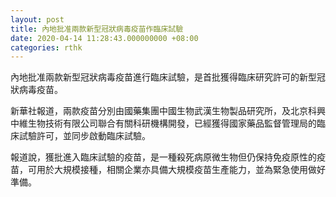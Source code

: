 ```yaml
---
layout: post
title: 內地批准兩款新型冠狀病毒疫苗作臨床試驗
date: 2020-04-14 11:28:43.000000000 +08:00
categories: rthk
---
```


內地批准兩款新型冠狀病毒疫苗進行臨床試驗，是首批獲得臨床研究許可的新型冠狀病毒疫苗。

新華社報道，兩款疫苗分別由國藥集團中國生物武漢生物製品研究所，及北京科興中維生物技術有限公司聯合有關科研機構開發，已經獲得國家藥品監督管理局的臨床試驗許可，並同步啟動臨床試驗。

報道說，獲批進入臨床試驗的疫苗，是一種殺死病原微生物但仍保持免疫原性的疫苗，可用於大規模接種，相關企業亦具備大規模疫苗生產能力，並為緊急使用做好準備。
